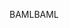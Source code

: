 <span data-ttu-id="f32e0-101">BAML</span><span class="sxs-lookup"><span data-stu-id="f32e0-101">BAML</span></span>